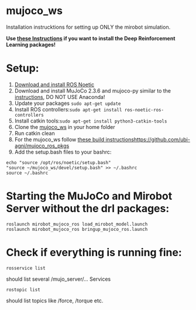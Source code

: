 # mujoco_ws

Installation instrucktions for setting up ONLY the mirobot simulation. 

**Use [these Instructions](https://github.com/DomiBlack2k/drl_ws/blob/main/README.md) if you want to install the Deep Reinforcement Learning packages!**

# Setup:
1. [Download and install ROS Noetic](http://wiki.ros.org/noetic/Installation)
2. Download and install MuJoCo 2.3.6 and mujoco-py similar to the [instructions](https://gist.github.com/saratrajput/60b1310fe9d9df664f9983b38b50d5da), DO NOT USE Anaconda!
3. Update your packages ``` sudo apt-get update ```
4. Install ROS controllers:``` sudo apt-get install ros-noetic-ros-controllers ```
5. Install catkin tools:``` sudo apt-get install python3-catkin-tools ```
6. Clone the [mujoco_ws](https://github.com/DomiBlack2k/mujoco_ws) in your home folder
7. Run catkin clean
8. For the mujoco_ws follow [these build instructions](https://github.com/ubi-agni/mujoco_ros_pkgs)https://github.com/ubi-agni/mujoco_ros_pkgs
11. Add the setup.bash files to your bashrc:
```
echo "source /opt/ros/noetic/setup.bash"
"source ~/mujoco_ws/devel/setup.bash" >> ~/.bashrc
source ~/.bashrc
```
# Starting the MuJoCo and Mirobot Server without the drl packages: 
```
roslaunch mirobot_mujoco_ros load_mirobot_model.launch
roslaunch mirobot_mujoco_ros bringup_mujoco_ros.launch
```
# Check if everything is running fine: 
```
rosservice list
```
should list several /mujo_server/... Services
```
rostopic list
```
should list topics like /force, /torque etc.
